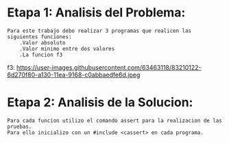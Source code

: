 # Etapa 1: Analisis del Problema:

    Para este trabajo debo realizar 3 programas que realicen las siguientes funciones:
        .Valor absoluto
        .Valor minimo entre dos valores
        .La funcion f3     
f3: https://user-images.githubusercontent.com/63463118/83210122-6d270f80-a130-11ea-9168-c0abbaedfe6d.jpeg

# Etapa 2: Analisis de la Solucion:
    
    Para cada funcion utilizo el comando assert para la realizacion de las pruebas.
    Para ello inicializo con un #include <cassert> en cada programa.
    
    
    
    
